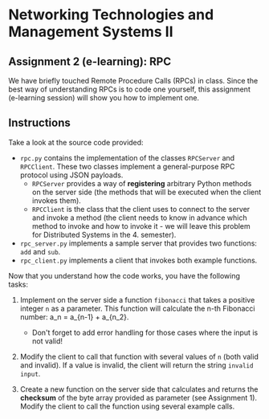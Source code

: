 # Networking Technologies and Management Systems II

## Assignment 2 (e-learning): RPC

We have briefly touched Remote Procedure Calls (RPCs) in class. Since the best way of understanding RPCs is to code one yourself, this assignment (e-learning session) will show you how to implement one.

## Instructions

Take a look at the source code provided:

- `rpc.py` contains the implementation of the classes `RPCServer` and `RPCClient`. These two classes implement a general-purpose RPC protocol using JSON payloads.
  - `RPCServer` provides a way of **registering** arbitrary Python methods on the server side (the methods that will be executed when the client invokes them).
  - `RPCClient` is the class that the client uses to connect to the server and invoke a method (the client needs to know in advance which method to invoke and how to invoke it - we will leave this problem for Distributed Systems in the 4. semester).
- `rpc_server.py` implements a sample server that provides two functions: `add` and `sub`.
- `rpc_client.py` implements a client that invokes both example functions.

Now that you understand how the code works, you have the following tasks:

1. Implement on the server side a function `fibonacci` that takes a positive integer `n` as a parameter. This function will calculate the n-th Fibonacci number: a_n = a_{n-1} + a_{n_2}.
   - Don't forget to add error handling for those cases where the input is not valid!

2. Modify the client to call that function with several values of `n` (both valid and invalid). If a value is invalid, the client will return the string `invalid input`.
3. Create a new function on the server side that calculates and returns the **checksum** of the byte array provided as parameter (see Assignment 1). Modify the client to call the function using several example calls.

